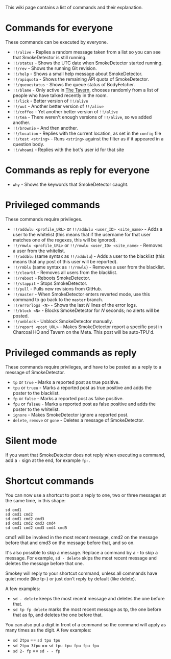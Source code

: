 This wiki page contains a list of commands and their explanation.

# Commands for everyone

These commands can be executed by everyone.

 - `!!/alive` - Replies a random message taken from a list so you can see that SmokeDetector is still running.
 - `!!/status` - Shows the UTC date when SmokeDetector started running.
 - `!!/rev` - Shows the running Git revision.
 - `!!/help` - Shows a small help message about SmokeDetector.
 - `!!/apiquota` - Shows the remaining API quota of SmokeDetector.
 - `!!/queuestatus` - Shows the queue status of BodyFetcher.
 - `!!/blame` - Only active in [The Tavern](http://chat.meta.stackexchange.com/rooms/89/tavern-on-the-meta), chooses randomly from a list of people who have talked recently in the room.
 - `!!/lick` - Better version of `!!/alive`
 - `!!/wut` - Another better version of `!!/alive`
 - `!!/coffee` - Yet another better version of `!!/alive` 
 - `!!/tea` - There weren't enough versions of `!!/alive`, so we added another.
 - `!!/brownie` - And then another.
 - `!!/location` - Replies with the current location, as set in the `config` file
 - `!!/test <string>` - Runs `<string>` against the filter as if it appeared in a question body.
 - `!!/whoami` - Replies with the bot's user id for that site

# Commands as reply for everyone

- `why` - Shows the keywords that SmokeDetector caught.

# Privileged commands

These commands require privileges.

 - `!!/addwlu <profile_URL>` or `!!/addwlu <user_ID> <site_name>` - Adds a user to the whitelist (this means that if the username for that user matches one of the regexes, this will be ignored).
 - `!!/rmwlu <profile_URL>` or `!!/rmwlu <user_ID> <site_name>` - Removes a user from the whitelist.
 - `!!/addblu` (same syntax as `!!/addwlu`) - Adds a user to the blacklist (this means that any post of this user will be reported).
 - `!!/rmblu` (same syntax as `!!/rmwlu`) - Removes a user from the blacklist.
 - `!!/clearbl` - Removes all users from the blacklist.
 - `!!/reboot` - Reboots SmokeDetector.
 - `!!/stappit` - Stops SmokeDetector.
 - `!!/pull` - Pulls new revisions from GitHub.
 - `!!/master` - When SmokeDetector enters reverted mode, use this command to go back to the `master` branch.
 - `!!/errorlogs <N>` - Shows the last *N* lines of the error logs.
 - `!!/block <N>` - Blocks SmokeDetector for *N* seconds; no alerts will be posted.
 - `!!/unblock` - Unblock SmokeDetector manually.
 - `!!/report <post_URL>` - Makes SmokeDetector report a specific post in Charcoal HQ and Tavern on the Meta. This post will be auto-TPU'd.

# Privileged commands as reply

These commands require privileges, and have to be posted as a reply to a message of SmokeDetector.

 - `tp` or `true` - Marks a reported post as true positive.
 - `tpu` or `trueu` - Marks a reported post as true positive and adds the poster to the blacklist.
 - `fp` or `false` - Marks a reported post as false positive.
 - `fpu` or `falseu` - Marks a reported post as false positive and adds the poster to the whitelist.
 - `ignore` - Makes SmokeDetector ignore a reported post.
 - `delete`, `remove` or `gone` - Deletes a message of SmokeDetector.

# Silent mode

If you want that SmokeDetector does not reply when executing a command, add a `-` sign at the end, for example `fp-`.

# Shortcut commands

You can now use a shortcut to post a reply to one, two or three messages
at the same time, in this shape:

    sd cmd1
    sd cmd1 cmd2
    sd cmd1 cmd2 cmd3
    sd cmd1 cmd2 cmd3 cmd4
    sd cmd1 cmd2 cmd3 cmd4 cmd5

cmd1 will be invoked in the most recent message, cmd2 on the message
before that and cmd3 on the message before that, and so on.

It's also possible to skip a message. Replace a command by a - to skip a
message. For example, `sd - delete` skips the most recent message and
deletes the message before that one.

Smokey will reply to your shortcut command, unless all commands have quiet
mode (like tp-) or just don't reply by default (like delete).

A few examples:

- `sd - delete` keeps the most recent message and deletes the one before that.
- `sd tp fp delete` marks the most recent message as tp, the one before that as fp, and deletes the one before that.

You can also put a digit in front of a command so the command will apply as many times as the digit. A few examples:

- `sd 2tpu` == `sd tpu tpu`
- `sd 2tpu 3fpu` == `sd tpu tpu fpu fpu fpu`
- `sd 2- fp` == `sd - - fp`